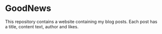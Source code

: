 # GoodNews

This repository contains a website containing my blog posts.
Each post has a title, content text, author and likes.
